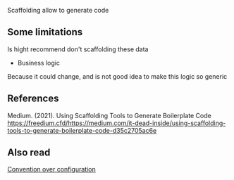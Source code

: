 Scaffolding allow to generate code 

## Some limitations
Is hight recommend don't scaffolding these data

* Business logic

Because it could change, and is not good idea to make this logic so generic

## References
Medium. (2021). Using Scaffolding Tools to Generate Boilerplate Code
  https://freedium.cfd/https://medium.com/it-dead-inside/using-scaffolding-tools-to-generate-boilerplate-code-d35c2705ac6e

## Also read
[Convention over configuration](Convention%20over%20configuration.md)
